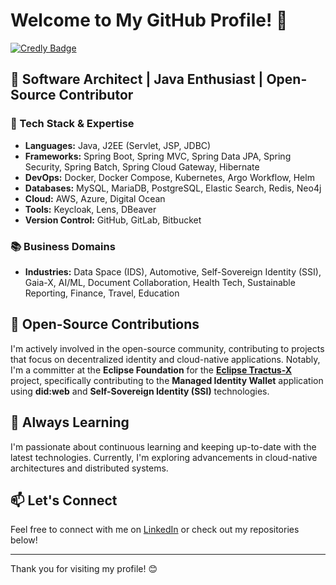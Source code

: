 # Welcome to My GitHub Profile! 👋

[![Credly Badge](https://images.credly.com/size/110x110/images/03205ada-b7e1-4e5b-bddf-15c5c29f9ddf/image.png)](https://www.credly.com/badges/142cfc25-0cd3-4899-acc8-e73a372c1875/public_url)

## 🚀 Software Architect | Java Enthusiast | Open-Source Contributor

### 🔧 Tech Stack & Expertise

- **Languages:** Java, J2EE (Servlet, JSP, JDBC)
- **Frameworks:** Spring Boot, Spring MVC, Spring Data JPA, Spring Security, Spring Batch, Spring Cloud Gateway, Hibernate
- **DevOps:** Docker, Docker Compose, Kubernetes, Argo Workflow, Helm
- **Databases:** MySQL, MariaDB, PostgreSQL, Elastic Search, Redis, Neo4j
- **Cloud:** AWS, Azure, Digital Ocean
- **Tools:** Keycloak, Lens, DBeaver
- **Version Control:** GitHub, GitLab, Bitbucket


### 📚 Business Domains

- **Industries:** Data Space (IDS), Automotive, Self-Sovereign Identity (SSI), Gaia-X, AI/ML, Document Collaboration, Health Tech, Sustainable Reporting, Finance, Travel, Education

## 🚀 Open-Source Contributions

I'm actively involved in the open-source community, contributing to projects that focus on decentralized identity and cloud-native applications.
Notably, I'm a committer at the **Eclipse Foundation** for the [**Eclipse Tractus-X**](https://eclipse-tractusx.github.io/) project, specifically contributing to the **Managed Identity Wallet** application using **did:web** and **Self-Sovereign Identity (SSI)** technologies.


## 🌱 Always Learning

I'm passionate about continuous learning and keeping up-to-date with the latest technologies. Currently, I'm exploring advancements in cloud-native architectures and distributed systems.

## 📫 Let's Connect

Feel free to connect with me on [LinkedIn](https://www.linkedin.com/in/nitinvavdiya/) or check out my repositories below!

---

Thank you for visiting my profile! 😊
